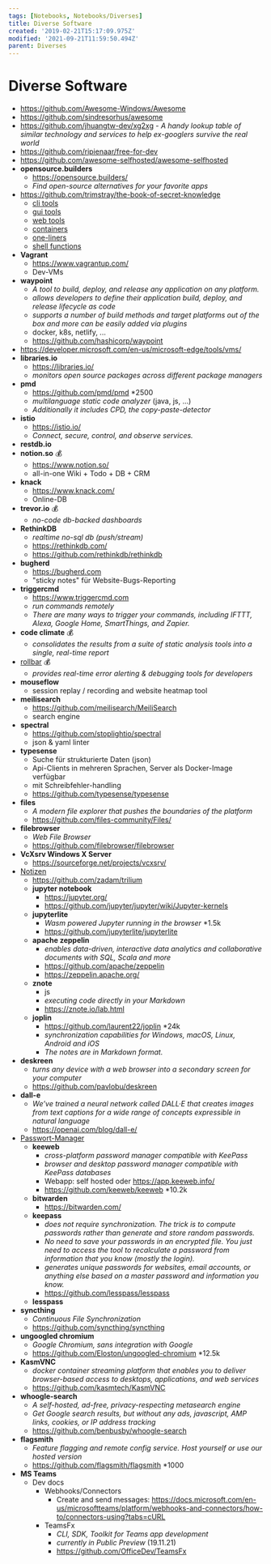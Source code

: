 ```yaml
---
tags: [Notebooks, Notebooks/Diverses]
title: Diverse Software
created: '2019-02-21T15:17:09.975Z'
modified: '2021-09-21T11:59:50.494Z'
parent: Diverses
---
```


# Diverse Software
- https://github.com/Awesome-Windows/Awesome
- https://github.com/sindresorhus/awesome
- https://github.com/jhuangtw-dev/xg2xg - *A handy lookup table of similar technology and services to help ex-googlers survive the real world*
- https://github.com/ripienaar/free-for-dev
- https://github.com/awesome-selfhosted/awesome-selfhosted
- **opensource.builders**
  - https://opensource.builders/
  - *Find open-source alternatives for your favorite apps*
- https://github.com/trimstray/the-book-of-secret-knowledge
  - [cli tools](https://github.com/trimstray/the-book-of-secret-knowledge#cli-tools-toc)
  - [gui tools](https://github.com/trimstray/the-book-of-secret-knowledge#gui-tools-toc)
  - [web tools](https://github.com/trimstray/the-book-of-secret-knowledge#web-tools-toc)
  - [containers](https://github.com/trimstray/the-book-of-secret-knowledge#containersorchestration-toc)
  - [one-liners](https://github.com/trimstray/the-book-of-secret-knowledge#one-liners-toc)
  - [shell functions](https://github.com/trimstray/the-book-of-secret-knowledge#shell-functions-toc)
- **Vagrant**
  - https://www.vagrantup.com/
  - Dev-VMs
- **waypoint**
  - *A tool to build, deploy, and release any application on any platform.*
  - *allows developers to define their application build, deploy, and release lifecycle as code*
  - *supports a number of build methods and target platforms out of the box and more can be easily added via plugins*
  - docker, k8s, netlify, ...
  - https://github.com/hashicorp/waypoint
- https://developer.microsoft.com/en-us/microsoft-edge/tools/vms/
- **libraries.io**
  - https://libraries.io/ 
  - *monitors open source packages across different package managers*
- **pmd**
  - https://github.com/pmd/pmd *2500
  - *multilanguage static code analyzer* (java, js, ...)
  - *Additionally it includes CPD, the copy-paste-detector*
- **istio**
  - https://istio.io/
  - *Connect, secure, control, and observe services.*
- **restdb.io**
- **notion.so** 💰
  - https://www.notion.so/
  - all-in-one Wiki + Todo + DB + CRM
- **knack**
  - https://www.knack.com/
  - Online-DB
- **trevor.io** 💰
  - *no-code db-backed dashboards*
- **RethinkDB**
  - *realtime no-sql db (push/stream)*
  - https://rethinkdb.com/
  - https://github.com/rethinkdb/rethinkdb
- **bugherd**
  - https://bugherd.com
  - "sticky notes" für Website-Bugs-Reporting
- **triggercmd**
  - https://www.triggercmd.com
  - *run commands remotely*
  - *There are many ways to trigger your commands, including IFTTT, Alexa, Google Home, SmartThings, and Zapier.*
- **code climate** 💰
  - *consolidates the results from a suite of static analysis tools into a single, real-time report*
- [rollbar](https://rollbar.com/) 💰
  - *provides real-time error alerting & debugging tools for developers*
- **mouseflow**
  - session replay / recording and website heatmap tool
- **meilisearch**
  - https://github.com/meilisearch/MeiliSearch
  - search engine
- **spectral**
  - https://github.com/stoplightio/spectral
  - json & yaml linter
- **typesense**
  - Suche für strukturierte Daten (json)
  - Api-Clients in mehreren Sprachen, Server als Docker-Image verfügbar
  - mit Schreibfehler-handling
  - https://github.com/typesense/typesense
- **files**
  - *A modern file explorer that pushes the boundaries of the platform*
  - <https://github.com/files-community/Files/>
- **filebrowser**
  - *Web File Browser*
  - https://github.com/filebrowser/filebrowser
- **VcXsrv Windows X Server**
  - https://sourceforge.net/projects/vcxsrv/
- <u>Notizen</u>
  - https://github.com/zadam/trilium
  - **jupyter notebook**
    - https://jupyter.org/
    - https://github.com/jupyter/jupyter/wiki/Jupyter-kernels
  - **jupyterlite**
    - *Wasm powered Jupyter running in the browser* *1.5k
    - https://github.com/jupyterlite/jupyterlite
  - **apache zeppelin**
    - *enables data-driven, interactive data analytics and collaborative documents with SQL, Scala and more*
    - https://github.com/apache/zeppelin
    - https://zeppelin.apache.org/
  - **znote**
    - js
    - *executing code directly in your Markdown*
    - https://znote.io/lab.html
  - **joplin**
    - https://github.com/laurent22/joplin *24k
    - *synchronization capabilities for Windows, macOS, Linux, Android and iOS*
    - *The notes are in Markdown format.*
- **deskreen**
  - *turns any device with a web browser into a secondary screen for your computer*
  - https://github.com/pavlobu/deskreen
- **dall-e**
  - *We’ve trained a neural network called DALL·E that creates images from text captions for a wide range of concepts expressible in natural language*
  - https://openai.com/blog/dall-e/
- <u>Passwort-Manager</u>
  - **keeweb**
    - *cross-platform password manager compatible with KeePass*
    - *browser and desktop password manager compatible with KeePass databases*
    - Webapp: self hosted oder https://app.keeweb.info/
    - https://github.com/keeweb/keeweb *10.2k
  - **bitwarden**
    - https://bitwarden.com/
  - **keepass**
    - *does not require synchronization. The trick is to compute passwords rather than generate and store random passwords.*
    - *No need to save your passwords in an encrypted file. You just need to access the tool to recalculate a password from information that you know (mostly the login).*
    - *generates unique passwords for websites, email accounts, or anything else based on a master password and information you know.*
    - https://github.com/lesspass/lesspass
  - **lesspass**
- **syncthing**
  - *Continuous File Synchronization*
  - https://github.com/syncthing/syncthing
- **ungoogled chromium**
  - *Google Chromium, sans integration with Google*
  - https://github.com/Eloston/ungoogled-chromium *12.5k
- **KasmVNC**
  - *docker container streaming platform that enables you to deliver browser-based access to desktops, applications, and web services*
  - https://github.com/kasmtech/KasmVNC
- **whoogle-search**
  - *A self-hosted, ad-free, privacy-respecting metasearch engine*
  - *Get Google search results, but without any ads, javascript, AMP links, cookies, or IP address tracking*
  - https://github.com/benbusby/whoogle-search
- **flagsmith**
  - *Feature flagging and remote config service. Host yourself or use our hosted version*
  - https://github.com/flagsmith/flagsmith *1000
- **MS Teams**
  - Dev docs
    - Webhooks/Connectors
      - Create and send messages: <https://docs.microsoft.com/en-us/microsoftteams/platform/webhooks-and-connectors/how-to/connectors-using?tabs=cURL>
    - TeamsFx
      - *CLI, SDK, Toolkit for Teams app development*
      - *currently in Public Preview* (19.11.21)
      - <https://github.com/OfficeDev/TeamsFx>